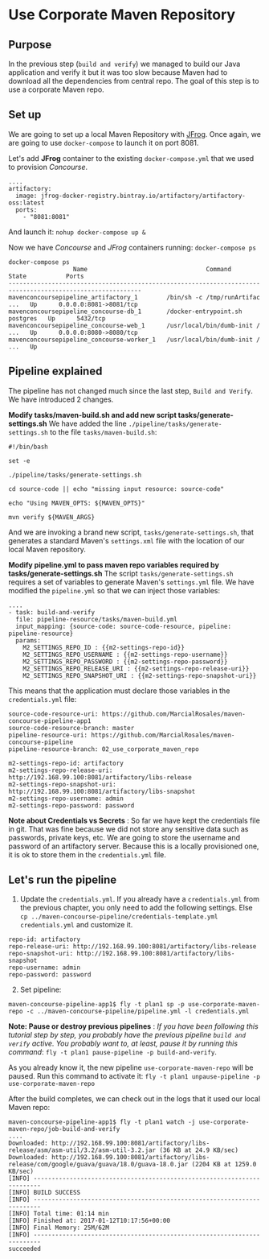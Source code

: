 # Use Corporate Maven Repository

## Purpose

In the previous step (`build and verify`) we managed to build our Java application
and verify it but it was too slow because Maven had to download all the dependencies
from central repo.
The goal of this step is to use a corporate Maven repo.

## Set up
We are going to set up a local Maven Repository with [JFrog](https://www.jfrog.com/).
Once again, we are going to use `docker-compose` to launch it on port 8081.

Let's add **JFrog** container to the existing `docker-compose.yml` that we used to
provision *Concourse*.

```
....
artifactory:
  image: jfrog-docker-registry.bintray.io/artifactory/artifactory-oss:latest
  ports:
    - "8081:8081"
```

And launch it:
`nohup docker-compose up & `

Now we have *Concourse* and *JFrog* containers running: `docker-compose ps`
```
docker-compose ps
                  Name                                 Command               State           Ports
-----------------------------------------------------------------------------------------------------------
mavenconcoursepipeline_artifactory_1        /bin/sh -c /tmp/runArtifac ...   Up      0.0.0.0:8081->8081/tcp
mavenconcoursepipeline_concourse-db_1       /docker-entrypoint.sh postgres   Up      5432/tcp
mavenconcoursepipeline_concourse-web_1      /usr/local/bin/dumb-init / ...   Up      0.0.0.0:8080->8080/tcp
mavenconcoursepipeline_concourse-worker_1   /usr/local/bin/dumb-init / ...   Up
```

## Pipeline explained

The pipeline has not changed much since the last step, `Build and Verify`. We have introduced 2 changes.

**Modify tasks/maven-build.sh and add new script tasks/generate-settings.sh**
We have added the line `./pipeline/tasks/generate-settings.sh` to the file `tasks/maven-build.sh`:
```
#!/bin/bash

set -e

./pipeline/tasks/generate-settings.sh

cd source-code || echo "missing input resource: source-code"

echo "Using MAVEN_OPTS: ${MAVEN_OPTS}"

mvn verify ${MAVEN_ARGS}

```

And we are invoking a brand new script, `tasks/generate-settings.sh`, that generates a standard Maven's `settings.xml` file
with the location of our local Maven repository.

**Modify pipeline.yml to pass maven repo variables required by tasks/generate-settings.sh**
The script `tasks/generate-settings.sh` requires a set of variables to generate Maven's `settings.yml` file. We have modified the `pipeline.yml` so that we can inject those variables:

```
....
- task: build-and-verify
  file: pipeline-resource/tasks/maven-build.yml
  input_mapping: {source-code: source-code-resource, pipeline: pipeline-resource}
  params:
    M2_SETTINGS_REPO_ID : {{m2-settings-repo-id}}
    M2_SETTINGS_REPO_USERNAME : {{m2-settings-repo-username}}
    M2_SETTINGS_REPO_PASSWORD : {{m2-settings-repo-password}}
    M2_SETTINGS_REPO_RELEASE_URI : {{m2-settings-repo-release-uri}}
    M2_SETTINGS_REPO_SNAPSHOT_URI : {{m2-settings-repo-snapshot-uri}}
```

This means that the application must declare those variables in the `credentials.yml` file:

```
source-code-resource-uri: https://github.com/MarcialRosales/maven-concourse-pipeline-app1
source-code-resource-branch: master
pipeline-resource-uri: https://github.com/MarcialRosales/maven-concourse-pipeline
pipeline-resource-branch: 02_use_corporate_maven_repo

m2-settings-repo-id: artifactory
m2-settings-repo-release-uri: http://192.168.99.100:8081/artifactory/libs-release
m2-settings-repo-snapshot-uri: http://192.168.99.100:8081/artifactory/libs-snapshot
m2-settings-repo-username: admin
m2-settings-repo-password: password
```

**Note about Credentials vs Secrets** : So far we have kept the credentials file in git. That was fine because we did not store any sensitive data such as passwords, private keys, etc. We are going to store the username and password of an artifactory server. Because this is a locally provisioned one, it is ok to store them in the `credentials.yml` file.

## Let's run the pipeline

1. Update the `credentials.yml`. If you already have a `credentials.yml` from the previous chapter, you only need to add the following settings. Else `cp ../maven-concourse-pipeline/credentials-template.yml credentials.yml` and customize it.
  ```
  repo-id: artifactory
  repo-release-uri: http://192.168.99.100:8081/artifactory/libs-release
  repo-snapshot-uri: http://192.168.99.100:8081/artifactory/libs-snapshot
  repo-username: admin
  repo-password: password
  ```
2. Set pipeline:
  ```
  maven-concourse-pipeline-app1$ fly -t plan1 sp -p use-corporate-maven-repo -c ../maven-concourse-pipeline/pipeline.yml -l credentials.yml
  ```

**Note: Pause or destroy previous pipelines** : *If you have been following this tutorial step by step, you probably have the previous pipeline `build and verify` active. You probably want to, at least, pause it by running this command*:
`fly -t plan1 pause-pipeline -p build-and-verify`.

As you already know it, the new pipeline `use-corporate-maven-repo` will be paused. Run this command to activate it:
`fly -t plan1 unpause-pipeline -p use-corporate-maven-repo`


After the build completes, we can check out in the logs that it used our local Maven repo:
```
maven-concourse-pipeline-app1$ fly -t plan1 watch -j use-corporate-maven-repo/job-build-and-verify
....
Downloaded: http://192.168.99.100:8081/artifactory/libs-release/asm/asm-util/3.2/asm-util-3.2.jar (36 KB at 24.9 KB/sec)
Downloaded: http://192.168.99.100:8081/artifactory/libs-release/com/google/guava/guava/18.0/guava-18.0.jar (2204 KB at 1259.0 KB/sec)
[INFO] ------------------------------------------------------------------------
[INFO] BUILD SUCCESS
[INFO] ------------------------------------------------------------------------
[INFO] Total time: 01:14 min
[INFO] Finished at: 2017-01-12T10:17:56+00:00
[INFO] Final Memory: 25M/62M
[INFO] ------------------------------------------------------------------------
succeeded
```
